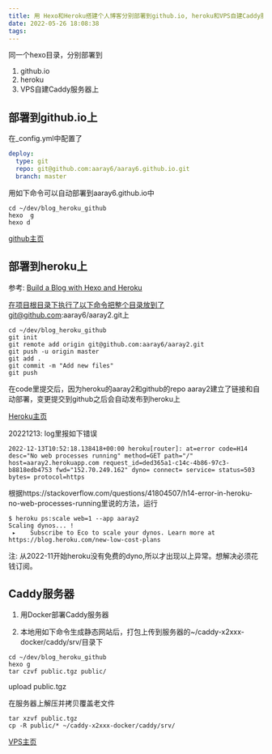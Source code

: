 ```yaml
---
title: 用 Hexo和Heroku搭建个人博客分别部署到github.io, heroku和VPS自建Caddy服务器上
date: 2022-05-26 18:08:38
tags:
---
```


同一个hexo目录，分别部署到

1. github.io
2. heroku
3. VPS自建Caddy服务器上

## 部署到github.io上

在_config.yml中配置了

```yml
deploy:
  type: git
  repo: git@github.com:aaray6/aaray6.github.io.git
  branch: master
```

用如下命令可以自动部署到aaray6.github.io中

```console
cd ~/dev/blog_heroku_github
hexo  g
hexo d
```

[github主页](https://aaray6.github.io)

## 部署到heroku上

参考:
[Build a Blog with Hexo and Heroku](https://medium.com/@hannahroach_58244/how-to-build-a-blog-with-hexo-heroku-and-graphcomment-c050dffe5d1a)

在项目根目录下执行了以下命令把整个目录放到了git@github.com:aaray6/aaray2.git上

```console
cd ~/dev/blog_heroku_github
git init
git remote add origin git@github.com:aaray6/aaray2.git
git push -u origin master
git add .
git commit -m "Add new files"
git push
```

在code里提交后，因为heroku的aaray2和github的repo aaray2建立了链接和自动部署，变更提交到github之后会自动发布到heroku上

[Heroku主页](https://aaray2.herokuapp.com/)

20221213: log里报如下错误

```log
2022-12-13T10:52:18.138418+00:00 heroku[router]: at=error code=H14 desc="No web processes running" method=GET path="/" host=aaray2.herokuapp.com request_id=ded365a1-c14c-4b86-97c3-b8818edb4753 fwd="152.70.249.162" dyno= connect= service= status=503 bytes= protocol=https
```

根据https://stackoverflow.com/questions/41804507/h14-error-in-heroku-no-web-processes-running里说的方法，运行

```console
$ heroku ps:scale web=1 --app aaray2
Scaling dynos... !
 ▸    Subscribe to Eco to scale your dynos. Learn more at https://blog.heroku.com/new-low-cost-plans
```

注: 从2022-11开始heroku没有免费的dyno,所以才出现以上异常。想解决必须花钱订阅。

## Caddy服务器

1. 用Docker部署Caddy服务器

2. 本地用如下命令生成静态网站后，打包上传到服务器的~/caddy-x2xxx-docker/caddy/srv/目录下

``` console
cd ~/dev/blog_heroku_github
hexo g
tar czvf public.tgz public/
```

upload public.tgz

在服务器上解压并拷贝覆盖老文件

```console
tar xzvf public.tgz
cp -R public/* ~/caddy-x2xxx-docker/caddy/srv/
```

[VPS主页](https://aaray02.theworkpc.com/)

